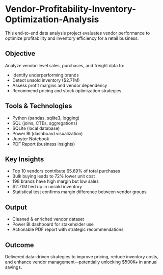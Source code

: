 # Vendor-Profitability-Inventory-Optimization-Analysis

This end-to-end data analysis project evaluates vendor performance to optimize profitability and inventory efficiency for a retail business.

## Objective
Analyze vendor-level sales, purchases, and freight data to:
- Identify underperforming brands
- Detect unsold inventory ($2.71M)
- Assess profit margins and vendor dependency
- Recommend pricing and stock optimization strategies

## Tools & Technologies
- Python (pandas, sqlite3, logging)
- SQL (joins, CTEs, aggregations)
- SQLite (local database)
- Power BI (dashboard visualization)
- Jupyter Notebook
- PDF Report (business insights)

## Key Insights
- Top 10 vendors contribute 65.69% of total purchases
- Bulk buying leads to 72% lower unit cost
- 198 brands have high margin but low sales
- $2.71M tied up in unsold inventory
- Statistical test confirms margin difference between vendor groups

## Output
- Cleaned & enriched vendor dataset
- Power BI dashboard for stakeholder use
- Actionable PDF report with strategic recommendations

## Outcome
Delivered data-driven strategies to improve pricing, reduce inventory costs, and enhance vendor management—potentially unlocking $500K+ in annual savings.
